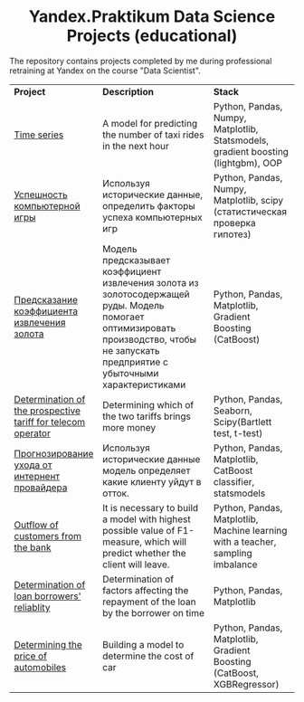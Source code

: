 

<center><h1>Yandex.Praktikum Data Science Projects (educational)</h1></center>
The repository contains projects completed by me during professional retraining at Yandex on the course "Data Scientist".<br>

<table width=100% valign=top >
  <tr>
    <td width=25%><b>Project</b></td>
    <td><b>Description</b></td>
    <td width=30%><b>Stack</b></td>
  </tr>
        <tr>
    <td><a href="https://github.com/sourcyMJ/Yandex-Parktikum/tree/main/Time%20series">Time series</a></td>
    <td>A model for predicting the number of taxi rides in the next hour</td>
    <td>Python, Pandas, Numpy, Matplotlib, Statsmodels, gradient boosting (lightgbm), OOP</td>
  </tr>
      <tr>
    <td><a href="https://github.com/sourcyMJ/Yandex-Parktikum/blob/784886c40894a6c7f599edff774132bcd1410713/%D0%A3%D1%81%D0%BF%D0%B5%D1%88%D0%BD%D0%BE%D1%81%D1%82%D1%8C%20%D0%BA%D0%BE%D0%BC%D0%BF%D1%8C%D1%8E%D1%82%D0%B5%D1%80%D0%BD%D0%BE%D0%B8%CC%86%20%D0%B8%D0%B3%D1%80%D1%8B/%D0%A3%D1%81%D0%BF%D0%B5%D1%88%D0%BD%D0%BE%D1%81%D1%82%D1%8C%20%D0%BA%D0%BE%D0%BC%D0%BF%D1%8C%D1%8E%D1%82%D0%B5%D1%80%D0%BD%D0%BE%D0%B9%20%D0%B8%D0%B3%D1%80%D1%8B.ipynb">Успешность компьютерной игры</a></td>
    <td>Используя исторические данные, определить факторы успеха компьютерных игр</td>
    <td>Python, Pandas, Numpy, Matplotlib, scipy (статистическая проверка гипотез)</td>
  </tr>
    <tr>
    <td><a href="https://github.com/sourcyMJ/Yandex-Parktikum/tree/main/Предсказание%20коэффициента%20восстановления%20золота">Предсказание коэффициента извлечения золота</a></td>
    <td>Модель предсказывает коэффициент извлечения золота из золотосодержащей руды. Модель помогает оптимизировать производство, чтобы не запускать предприятие с убыточными характеристиками</td>
    <td>Python, Pandas, Matplotlib, Gradient Boosting (CatBoost)</td>
  </tr>
  <tr>
    <td><a href="https://github.com/sourcyMJ/Yandex-Parktikum/tree/main/Determining%20the%20most%20favorable%20tariff%20for%20a%20telecom%20operator">Determination of the prospective tariff for telecom operator</a></td>
    <td>Determining which of the two tariffs brings more money</td>
    <td>Python, Pandas, Seaborn, Scipy(Bartlett test, t-test) </td>
  </tr>
  
  <tr>
    <td><a href="https://github.com/sourcyMJ/Yandex-Parktikum/blob/ac002379af6fac7f8d20db29ae17ec2310481f3e/%D0%9F%D1%80%D0%BE%D0%B3%D0%BD%D0%BE%D0%B7%D0%B8%D1%80%D0%BE%D0%B2%D0%B0%D0%BD%D0%B8%D0%B5%20%D1%83%D1%85%D0%BE%D0%B4%D0%B0%20%D0%B4%D0%BB%D1%8F%20%D0%B8%D0%BD%D1%82%D0%B5%D1%80%D0%BD%D0%B5%D1%82%20%D0%BF%D1%80%D0%BE%D0%B2%D0%B0%D0%B8%CC%86%D0%B4%D0%B5%D1%80%D0%B0/%D0%9F%D1%80%D0%BE%D0%B3%D0%BD%D0%BE%D0%B7%D0%B8%D1%80%D0%BE%D0%B2%D0%B0%D0%BD%D0%B8%D0%B5%20%D1%83%D1%85%D0%BE%D0%B4%D0%B0%20%D0%BA%D0%BB%D0%B8%D0%B5%D0%BD%D1%82%D0%BE%D0%B2%20%D0%BF%D1%80%D0%BE%D0%B2%D0%B0%D0%B8%CC%86%D0%B4%D0%B5%D1%80%D0%B0.ipynb">Прогнозирование ухода от интернент провайдера</a></td>
    <td>Используя исторические данные модель определяет какие клиенту уйдут в отток.</td>
    <td>Python, Pandas, Matplotlib, CatBoost classifier, statsmodels </td>
  </tr>
  
  
  <tr>
    <td><a href="https://github.com/sourcyMJ/Yandex-Parktikum/tree/main/Customers%20outflow%20from%20the%20bank">Outflow of customers from the bank</a></td>
    <td>It is necessary to build a model with highest possible value of F1-measure, which will predict whether the client will leave.</td>
    <td>Python, Pandas, Matplotlib, Machine learning with a teacher, sampling imbalance</td>
  </tr>
  <tr>
    <td><a href="https://github.com/sourcyMJ/Yandex-Parktikum/tree/main/Determination%20of%20borrower's%20reliability">Determination of loan borrowers' reliablity</a></td>
    <td>Determination of factors affecting the repayment of the loan by the borrower on time</td>
    <td>Python, Pandas, Matplotlib</td>
  </tr>

  <tr>
    <td><a href="https://github.com/sourcyMJ/Yandex-Parktikum/tree/main/Determining%20the%20price%20of%20automobiles">Determining the price of automobiles</a></td>
    <td>Building a model to determine the cost of car</td>
    <td>Python, Pandas, Matplotlib, Gradient Boosting (CatBoost, XGBRegressor)</td>
  </tr>
</table>
